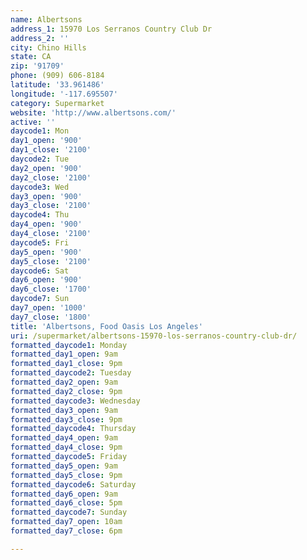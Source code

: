 ```yaml
---
name: Albertsons
address_1: 15970 Los Serranos Country Club Dr
address_2: ''
city: Chino Hills
state: CA
zip: '91709'
phone: (909) 606-8184
latitude: '33.961486'
longitude: '-117.695507'
category: Supermarket
website: 'http://www.albertsons.com/'
active: ''
daycode1: Mon
day1_open: '900'
day1_close: '2100'
daycode2: Tue
day2_open: '900'
day2_close: '2100'
daycode3: Wed
day3_open: '900'
day3_close: '2100'
daycode4: Thu
day4_open: '900'
day4_close: '2100'
daycode5: Fri
day5_open: '900'
day5_close: '2100'
daycode6: Sat
day6_open: '900'
day6_close: '1700'
daycode7: Sun
day7_open: '1000'
day7_close: '1800'
title: 'Albertsons, Food Oasis Los Angeles'
uri: /supermarket/albertsons-15970-los-serranos-country-club-dr/
formatted_daycode1: Monday
formatted_day1_open: 9am
formatted_day1_close: 9pm
formatted_daycode2: Tuesday
formatted_day2_open: 9am
formatted_day2_close: 9pm
formatted_daycode3: Wednesday
formatted_day3_open: 9am
formatted_day3_close: 9pm
formatted_daycode4: Thursday
formatted_day4_open: 9am
formatted_day4_close: 9pm
formatted_daycode5: Friday
formatted_day5_open: 9am
formatted_day5_close: 9pm
formatted_daycode6: Saturday
formatted_day6_open: 9am
formatted_day6_close: 5pm
formatted_daycode7: Sunday
formatted_day7_open: 10am
formatted_day7_close: 6pm

---
```



